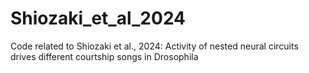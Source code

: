 # Shiozaki_et_al_2024
Code related to Shiozaki et al., 2024: Activity of nested neural circuits drives different courtship songs in Drosophila
